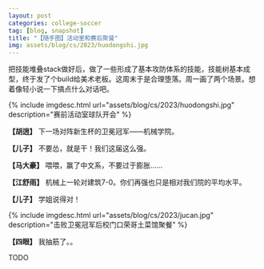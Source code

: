 ```yaml
---
layout: post
categories: college-soccer
tag: [blog, snapshot]
title: "【随手图】活动室和赛后聚餐"
img: assets/blog/cs/2023/huodongshi.jpg
---
```


把技能堆叠stack做好后，做了一些形成了基本攻防体系的技能，技能树基本成型，终于发了个build给美术老板。这周末于是合理堕落。周一画了两个场景。想着像轻小说一下搞点什么对话吧。

{% include imgdesc.html url="assets/blog/cs/2023/huodongshi.jpg" description="赛前活动室球队开会" %}

<!--more-->

**【胡逍】**  下一场对阵新生杯的卫冕冠军——机械学院。

**【儿子】**  不要怂，就是干！我们这届这么强。

**【马大豪】**  喂喂，赢了中文系，不要过于膨胀……

**【江舒雨】**  机械上一轮对建筑7-0。你们再强也只是相对我们院的平均水平。

**【儿子】**  学姐说得对！

{% include imgdesc.html url="assets/blog/cs/2023/jucan.jpg" description="击败卫冕冠军后校门口荣哥土菜馆聚餐" %}

**【四眼】**  我抽筋了。。

TODO